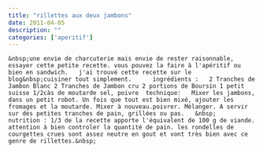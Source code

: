 ```yaml
---
title: "rillettes aux deux jambons"
date: 2011-04-05
description: ""
categories: ['aperitif']
---
```


          
    &nbsp;une envie de charcuterie mais envie de rester raisonnable, essayer cette petite recette. vous pouvez la faire à l'apéritif ou bien en sandwich.   j'ai trouvé cette recette sur le blog&nbsp;cuisiner tout simplement.      ingrédients :   2 Tranches de Jambon Blanc 2 Tranches de Jambon cru 2 portions de Boursin 1 petit suisse 1/2càs de moutarde sel, poivre  technique:   Mixer les jambons, dans un petit robot. Un fois que tout est bien mixé, ajouter les fromages et la moutarde. Mixer à nouveau.poivrer. Mélanger. A servir sur des petites tranches de pain, grillées ou pas.   &nbsp;   nutrition : 1/3 de la recette apporte l'équivalent de 100 g de viande. attention à bien controler la quantité de pain. les rondelles de courgettes crues sont assez neutre en gout et vont très bien avec ce genre de rillettes.&nbsp; 

                          
